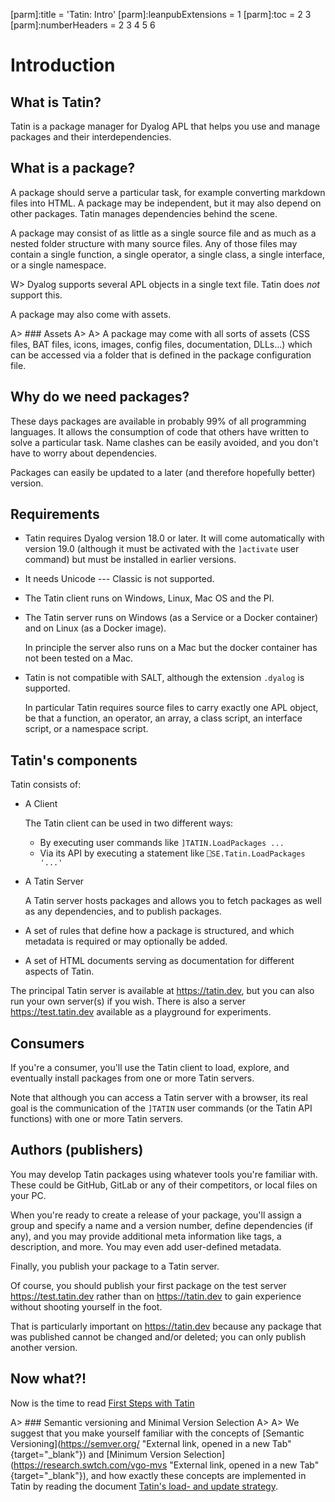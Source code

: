 [parm]:title             = 'Tatin: Intro'
[parm]:leanpubExtensions = 1
[parm]:toc               = 2 3
[parm]:numberHeaders     = 2 3 4 5 6


# Introduction

## What is Tatin?

Tatin is a package manager for Dyalog APL that helps you use and manage packages and their interdependencies. 

## What is a package?

A package should serve a particular task, for example converting markdown files into HTML. A package may be independent, but it may also depend on other packages. Tatin manages dependencies behind the scene.

A package may consist of as little as a single source file and as much as a nested folder structure with many source files. Any of those files may contain a single function, a single operator, a single class, a single interface, or a single namespace. 

W> Dyalog supports several APL objects in a single text file. Tatin does _not_ support this.

A package may also come with assets.

A> ### Assets
A>
A> A package may come with all sorts of assets (CSS files, BAT files, icons, images, config files, documentation, DLLs...) which can be accessed via a folder that is defined in the package configuration file.


## Why do we need packages?

These days packages are available in probably 99% of all programming languages. It allows the consumption of code that others have written to solve a particular task. Name clashes can be easily avoided, and you don't have to worry about dependencies.

Packages can easily be updated to a later (and therefore hopefully better) version.


## Requirements

* Tatin requires Dyalog version 18.0 or later. It will come automatically with version 19.0 (although it must be activated with the `]activate` user command) but must be installed in earlier versions.

* It needs Unicode --- Classic is not supported.

* The Tatin client runs on Windows, Linux, Mac OS and the PI.

* The Tatin server runs on Windows (as a Service or a Docker container) and on Linux (as a Docker image). 

  In principle the server also runs on a Mac but the docker container has not been tested on a Mac.

* Tatin is not compatible with SALT, although the extension `.dyalog` is supported.

  In particular Tatin requires source files to carry exactly one APL object, be that a function, an operator, an array, a class script, an interface script, or a namespace script.

## Tatin's components

Tatin consists of:

* A Client

  The Tatin client can be used in two different ways:

  * By executing user commands like `]TATIN.LoadPackages ...`  
  * Via its API by executing a statement like `⎕SE.Tatin.LoadPackages '...'`

* A Tatin Server

  A Tatin server hosts packages and allows you to fetch packages as well as any dependencies, and to publish packages.

* A set of rules that define how a package is structured, and which metadata is required or may optionally be added.

* A set of HTML documents serving as documentation for different aspects of Tatin.

The principal Tatin server is available at <https://tatin.dev>, but you can also run your own server(s) if you wish. There is also a server <https://test.tatin.dev> available as a playground for experiments.

## Consumers

If you're a consumer, you'll use the Tatin client to load, explore, and eventually install packages from one or more Tatin servers.

Note that although you can access a Tatin server with a browser, its real goal is the communication of the `]TATIN` user commands (or the Tatin API functions) with one or more Tatin servers.


## Authors (publishers)
 
You may develop Tatin packages using whatever tools you're familiar with.  These could be GitHub, GitLab or any of their competitors, or local files on your PC.

When you're ready to create a release of your package, you'll assign a group and specify a name and a version number, define dependencies (if any), and you may provide additional meta information like tags, a description, and more. You may even add user-defined metadata.

Finally, you publish your package to a Tatin server.

Of course, you should publish your first package on the test server https://test.tatin.dev rather than on https://tatin.dev to gain experience without shooting yourself in the foot.

That is particularly important on https://tatin.dev because any package that was published cannot be changed and/or deleted; you can only publish another version.

## Now what?!

Now is the time to read [First Steps with Tatin](./FirstStepsWithTatin.html "FirstStepsWithTatin.html")


A> ### Semantic versioning and Minimal Version Selection
A>
A> We suggest that you make yourself familiar with the concepts of [Semantic Versioning](https://semver.org/ "External link, opened in a new Tab" {target="_blank"}) and [Minimum Version Selection](https://research.swtch.com/vgo-mvs "External link, opened in a new Tab" {target="_blank"}), and how exactly these concepts are implemented in Tatin by reading the document [Tatin's load- and update strategy](./TatinsLoadAndUpdateStrategy.html "Opens the document TatinsLoadAndUpdateStrategy.html").




